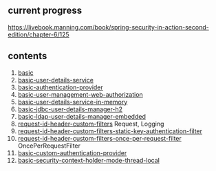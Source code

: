 ## current progress

https://livebook.manning.com/book/spring-security-in-action-second-edition/chapter-6/125

## contents

1. [basic](https://github.com/chubbyhippo/spring-security-tinkering/tree/main/spring-security-in-action/basic)
2. [basic-user-details-service](https://github.com/chubbyhippo/spring-security-tinkering/tree/main/spring-security-in-action/basic-user-details-service)
3. [basic-authentication-provider](https://github.com/chubbyhippo/spring-security-tinkering/tree/main/spring-security-in-action/basic-authentication-provider)
4. [basic-user-management-web-authorization](https://github.com/chubbyhippo/spring-security-tinkering/tree/main/spring-security-in-action/basic-user-management-web-authorization)
5. [basic-user-details-service-in-memory](https://github.com/chubbyhippo/spring-security-tinkering/tree/main/spring-security-in-action/basic-user-details-service-in-memory)
6. [basic-jdbc-user-details-manager-h2](https://github.com/chubbyhippo/spring-security-tinkering/tree/main/spring-security-in-action/basic-jdbc-user-details-manager-h2)
7. [basic-ldap-user-details-manager-embedded](https://github.com/chubbyhippo/spring-security-tinkering/tree/main/spring-security-in-action/basic-ldap-user-details-manager-embedded)
8. [request-id-header-custom-filters](https://github.com/chubbyhippo/spring-security-tinkering/tree/main/spring-security-in-action/request-id-header-custom-filters) Request, Logging
9. [request-id-header-custom-filters-static-key-authentication-filter](https://github.com/chubbyhippo/spring-security-tinkering/tree/main/spring-security-in-action/request-id-header-custom-filters-static-key-authentication-filter)  
10. [request-id-header-custom-filters-once-per-request-filter](https://github.com/chubbyhippo/spring-security-tinkering/tree/main/spring-security-in-action/request-id-header-custom-filters-once-per-request-filter) OncePerRequestFilter  
11. [basic-custom-authentication-provider](basic-custom-authentication-provider)  
12. [basic-security-context-holder-mode-thread-local](https://github.com/chubbyhippo/spring-security-tinkering/tree/main/spring-security-in-action/basic-security-context-holder-mode-thread-local)
